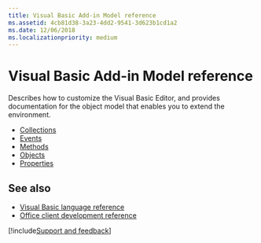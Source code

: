 ```yaml
---
title: Visual Basic Add-in Model reference
ms.assetid: 4cb81d38-3a23-4dd2-9541-3d623b1cd1a2
ms.date: 12/06/2018
ms.localizationpriority: medium
---
```



# Visual Basic Add-in Model reference

Describes how to customize the Visual Basic Editor, and provides documentation for the object model that enables you to extend the environment.

- [Collections](../Visual-Basic-Add-in-Model/collections-visual-basic-add-in-model.md)    
- [Events](../Visual-Basic-Add-in-Model/events-visual-basic-add-in-model.md)   
- [Methods](../Visual-Basic-Add-in-Model/methods-visual-basic-add-in-model.md)    
- [Objects](../Visual-Basic-Add-in-Model/objects-visual-basic-add-in-model.md)   
- [Properties](../Visual-Basic-Add-in-Model/properties-visual-basic-add-in-model.md)
    

## See also

- [Visual Basic language reference](visual-basic-language-reference.md)
- [Office client development reference](/office/client-developer/office-client-development)

[!include[Support and feedback](~/includes/feedback-boilerplate.md)]

